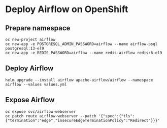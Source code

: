 # Deploy Airflow on OpenShift

## Prepare namespace

```shell
oc new-project airflow
oc new-app -e POSTGRESQL_ADMIN_PASSWORD=airflow --name airflow-psql postgresql:13-el9
oc new-app -e REDIS_PASSWORD=airflow --name redis-airflow redis:6-el9
```

## Deploy Airflow

```shell
helm upgrade --install airflow apache-airflow/airflow --namespace airflow --values values.yml
```
## Expose Airflow

```shell
oc expose svc/airflow-webserver
oc patch route airflow-webserver --patch '{"spec":{"tls":{"termination":"edge","insecureEdgeTerminationPolicy":"Redirect"}}}'
```
